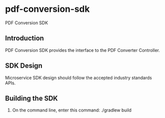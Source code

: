 # pdf-conversion-sdk
PDF Conversion SDK

## Introduction
PDF Conversion SDK provides the interface to the PDF Converter Controller.

## SDK Design
Microservice SDK design should follow the accepted industry standards APIs.

## Building the SDK
1. On the command line, enter this command: ./gradlew build
